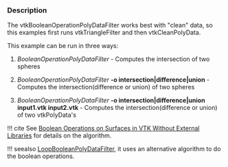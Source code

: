 ### Description

The vtkBooleanOperationPolyDataFilter works best with "clean" data, so this examples first runs vtkTriangleFilter and then vtkCleanPolyData.

This example can be run in three ways:

1.  *BooleanOperationPolyDataFilter* - Computes the intersection of two spheres

2.  *BooleanOperationPolyDataFilter* **-o intersection|difference|union** - Computes the intersection(difference or union) of two spheres

3.  *BooleanOperationPolyDataFilter* **-o intersection|difference|union input1.vtk input2.vtk** - Computes the intersection(difference or union) of two vtkPolyData's

!!! cite
    See [Boolean Operations on Surfaces in VTK Without External Libraries](http://www.vtkjournal.org/browse/publication/797) for details on the algorithm.

!!! seealso
    [LoopBooleanPolyDataFilter](../LoopBooleanPolyDataFilter), it uses an alternative algorithm to do the boolean operations.
